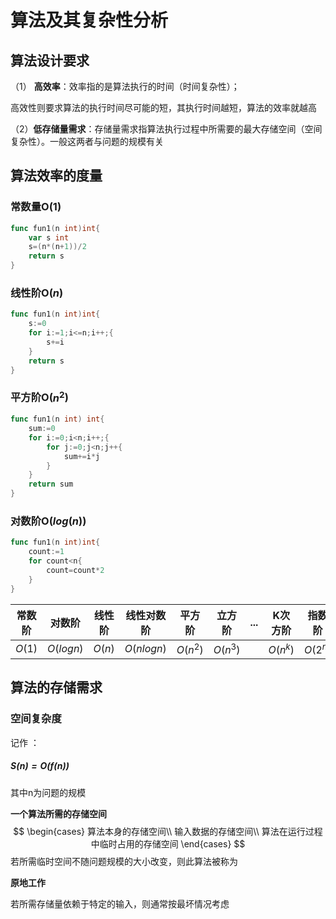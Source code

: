 # 算法及其复杂性分析

## 算法设计要求

（1） **高效率**：效率指的是算法执行的时间（时间复杂性）；

​	高效性则要求算法的执行时间尽可能的短，其执行时间越短，算法的效率就越高

（2）**低存储量需求**：存储量需求指算法执行过程中所需要的最大存储空间（空间复杂性）。一般这两者与问题的规模有关

## 算法效率的度量

### 常数量O($1$)

```go
func fun1(n int)int{
    var s int
    s=(n*(n+1))/2
    return s
}
```

### 线性阶O($n$)

```go
func fun1(n int)int{
    s:=0
    for i:=1;i<=n;i++;{
        s+=i
    }
    return s
}
```

### 平方阶O($n^2$)

```go
func fun1(n int) int{
    sum:=0
    for i:=0;i<n;i++;{
        for j:=0;j<n;j++{
            sum+=i*j
        }
    }
    return sum
}
```

### 对数阶O($log(n)$)

```go
func fun1(n int)int{
	count:=1
	for count<n{
		count=count*2
	}
}
```

| 常数阶 | 对数阶    | 线性阶 | 线性对数阶 | 平方阶   | 立方阶   | ...  | K次方阶  | 指数阶   |
| ------ | --------- | ------ | ---------- | -------- | -------- | ---- | -------- | -------- |
| $O(1)$ | $O(logn)$ | $O(n)$ | $O(nlogn)$ | $O(n^2)$ | $O(n^3)$ |      | $O(n^k)$ | $O(2^n)$ |

## 算法的存储需求

### 空间复杂度

记作 ：

##### 		$S(n)=O(f(n))$

其中n为问题的规模



**一个算法所需的存储空间**
$$
\begin{cases}
	算法本身的存储空间\\
	输入数据的存储空间\\
	算法在运行过程中临时占用的存储空间
\end{cases}
$$
若所需临时空间不随问题规模的大小改变，则此算法被称为

**原地工作**

若所需存储量依赖于特定的输入，则通常按最坏情况考虑
